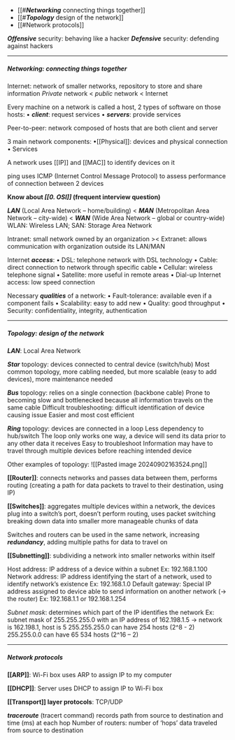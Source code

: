 - [[#***Networking*** connecting things together]]
- [[#***Topology*** design of the network]]
- [[#Network protocols]]

***Offensive*** security: behaving like a hacker
***Defensive*** security: defending against hackers
___
##### ***Networking***: connecting things together

Internet: network of smaller networks, repository to store and share information
*Private* network < *public* network < Internet

Every machine on a network is called a host, 2 types of software on those hosts:
    • ***client***: request services
    • ***servers***: provide services

Peer-to-peer: network composed of hosts that are both client and server

3 main network components:
    •[[Physical]]: devices and physical connection
    • Services

A network uses [[IP]] and [[MAC]] to identify devices on it

ping uses ICMP (Internet Control Message Protocol) to assess performance of connection between 2 devices

**Know about *[[0. OSI]]* (frequent interview question)**

***LAN*** (Local Area Network – home/building) < ***MAN*** (Metropolitan Area Network – city-wide) < ***WAN*** (Wide Area Network – global or country-wide)
WLAN: Wireless LAN; SAN: Storage Area Network

Intranet: small network owned by an organization >< Extranet: allows communication with organization outside its LAN/MAN

Internet ***access***:
    • DSL: telephone network with DSL technology
    • Cable: direct connection to network through specific cable
    • Cellular: wireless telephone signal
    • Satellite: more useful in remote areas
    • Dial-up Internet access: low speed connection

Necessary ***qualities*** of a network:
    • Fault-tolerance: available even if a component fails
    • Scalability: easy to add new
    • Quality: good throughput
    • Security: confidentiality, integrity, authentication
___
##### ***Topology***: design of the network

***LAN***: Local Area Network

***Star*** topology: devices connected to central device (switch/hub)
Most common topology, more cabling needed, but more scalable (easy to add devices), more maintenance needed

***Bus*** topology: relies on a single connection (backbone cable)
Prone to becoming slow and bottlenecked because all information travels on the same cable
Difficult troubleshooting: difficult identification of device causing issue
Easier and most cost efficient

***Ring*** topology: devices are connected in a loop
Less dependency to hub/switch
The loop only works one way, a device will send its data prior to any other data it receives
Easy to troubleshoot
Information may have to travel through multiple devices before reaching intended device

Other examples of topology:
![[Pasted image 20240902163524.png]]

**[[Router]]**: connects networks and passes data between them, performs routing (creating a path for data packets to travel to their destination, using IP)

**[[Switches]]**: aggregates multiple devices within a network, the devices plug into a switch’s port, doesn’t perform routing, uses packet switching breaking down data into smaller more manageable chunks of data

Switches and routers can be used in the same network, increasing ***redundancy***, adding multiple paths for data to travel on

**[[Subnetting]]**: subdividing a network into smaller networks within itself

Host address: IP address of a device within a subnet
Ex: 192.168.1.100
Network address: IP address identifying the start of a network, used to identify network’s existence
Ex: 192.168.1.0
Default gateway: Special IP address assigned to device able to send information on another network (→ the router)
Ex: 192.168.1.1 or 192.168.1.254

*Subnet mask*: determines which part of the IP identifies the network
Ex: subnet mask of 255.255.255.0 with an IP address of 162.198.1.5 → network is 162.198.1, host is 5
255.255.255.0 can have 254 hosts (2^8 - 2)
255.255.0.0 can have 65 534 hosts (2^16 – 2)
___
##### Network protocols

**[[ARP]]**:
Wi-Fi box uses ARP to assign IP to my computer

**[[DHCP]]**:
Server uses DHCP to assign IP to Wi-Fi box

**[[Transport]] layer protocols**: TCP/UDP

***traceroute*** (tracert command) records path from source to destination and time (ms) at each hop
Number of routers: number of ‘hops’ data traveled from source to destination

